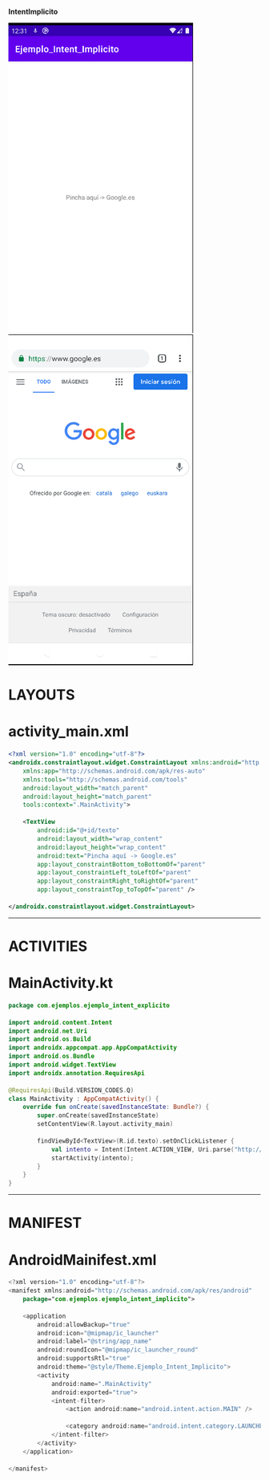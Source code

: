 **IntentImplicito**

![](../img/Ejemplos/IntentImplicito01.png)
![](../img/Ejemplos/IntentImplicito02.png)

# LAYOUTS
# **activity_main.xml**
````xml
<?xml version="1.0" encoding="utf-8"?>
<androidx.constraintlayout.widget.ConstraintLayout xmlns:android="http://schemas.android.com/apk/res/android"
    xmlns:app="http://schemas.android.com/apk/res-auto"
    xmlns:tools="http://schemas.android.com/tools"
    android:layout_width="match_parent"
    android:layout_height="match_parent"
    tools:context=".MainActivity">

    <TextView
        android:id="@+id/texto"
        android:layout_width="wrap_content"
        android:layout_height="wrap_content"
        android:text="Pincha aquí -> Google.es"
        app:layout_constraintBottom_toBottomOf="parent"
        app:layout_constraintLeft_toLeftOf="parent"
        app:layout_constraintRight_toRightOf="parent"
        app:layout_constraintTop_toTopOf="parent" />

</androidx.constraintlayout.widget.ConstraintLayout>
````
--------------------------------------------------------------------------------
# ACTIVITIES
# **MainActivity.kt**
````kotlin
package com.ejemplos.ejemplo_intent_explicito

import android.content.Intent
import android.net.Uri
import android.os.Build
import androidx.appcompat.app.AppCompatActivity
import android.os.Bundle
import android.widget.TextView
import androidx.annotation.RequiresApi

@RequiresApi(Build.VERSION_CODES.Q)
class MainActivity : AppCompatActivity() {
    override fun onCreate(savedInstanceState: Bundle?) {
        super.onCreate(savedInstanceState)
        setContentView(R.layout.activity_main)

        findViewById<TextView>(R.id.texto).setOnClickListener {
            val intento = Intent(Intent.ACTION_VIEW, Uri.parse("http://www.google.es"));
            startActivity(intento);
        }
    }
}
````

--------------------------------------------------------------------------------

# MANIFEST
# AndroidMainifest.xml
````kotlin
<?xml version="1.0" encoding="utf-8"?>
<manifest xmlns:android="http://schemas.android.com/apk/res/android"
    package="com.ejemplos.ejemplo_intent_implicito">

    <application
        android:allowBackup="true"
        android:icon="@mipmap/ic_launcher"
        android:label="@string/app_name"
        android:roundIcon="@mipmap/ic_launcher_round"
        android:supportsRtl="true"
        android:theme="@style/Theme.Ejemplo_Intent_Implicito">
        <activity
            android:name=".MainActivity"
            android:exported="true">
            <intent-filter>
                <action android:name="android.intent.action.MAIN" />

                <category android:name="android.intent.category.LAUNCHER" />
            </intent-filter>
        </activity>
    </application>

</manifest>
````
